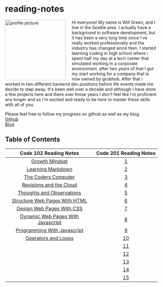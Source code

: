 # reading-notes

<img src="https://avatars.githubusercontent.com/u/696086?v=4" alt="profile picture" align="left" width="200" height="200" style="margin-right: 20px;">Hi everyone! My name is Will Green, and I live in the Seattle area. I actually have a background in software development, but it has been a very long time since i've really worked professionally and the industry has changed since then. I started learning coding in high school where i spent half my day at a tech center that simulated working in a corporate environment. after two years of that I got my start working for a company that is now owned by grubhub. After that i worked in two different backend dev positions before life events made me decide to step away. It's been well over a decade and although I have done a few projects here and there over those years I don't feel like i'm proficient any longer and so i'm excited and ready to be here to master these skills with all of you.

Please feel free to follow my progress on github as well as my blog.  
[Github](https://github.com/tehbillis/)  
[Blog](https://tehbillis.github.io/)

## Table of Contents

| **Code 102 Reading Notes**                                                      | **Code 201 Reading Notes** |
|:-------:                                                                        |:-------:|
|[Growth Mindset](102/growth-mindset.md)                                          |[1]()    |
|[Learning Markdown](102/learning-markdown.md)                                    |[2]()    |
|[The Coders Computer](102/the-coders-computer.md)                                |[3]()    |
|[Revisions and the Cloud](102/revisions-and-the-cloud.md)                        |[4]()    |
|[Thoughts and Observations](102/thoughts-observations.md)                        |[5]()    |
|[Structure Web Pages With HTML](102/structure-web-pages-with-html.md)            |[6]()    |
|[Design Web Pages With CSS](102/design-web-pages-with-css.md)                    |[7]()    |
|[Dynamic Web Pages With Javascript](102/dynamic-web-pages-with-javascript.md)    |[8]()    |
|[Programming With Javascript](102/programming-with-javascript.md)                |[9]()    |
|[Operators and Loops](102/operators-and-loops.md)                                |[10]()   |
|         |[11]()   |
|         |[12]()   |
|         |[13]()   |
|         |[14]()   |
|         |[15]()   |
